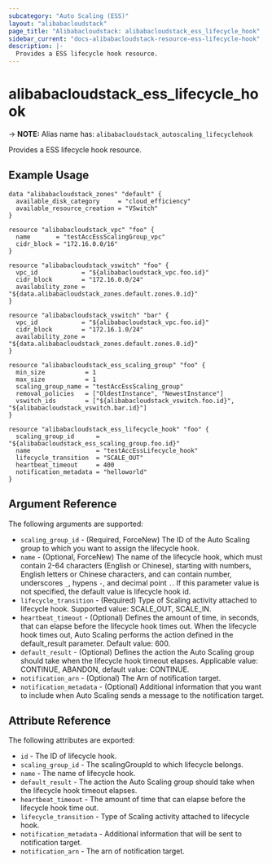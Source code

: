 ```yaml
---
subcategory: "Auto Scaling (ESS)"
layout: "alibabacloudstack"
page_title: "Alibabacloudstack: alibabacloudstack_ess_lifecycle_hook"
sidebar_current: "docs-alibabacloudstack-resource-ess-lifecycle-hook"
description: |-
  Provides a ESS lifecycle hook resource.
---
```


# alibabacloudstack_ess_lifecycle_hook
-> **NOTE:** Alias name has: `alibabacloudstack_autoscaling_lifecyclehook`

Provides a ESS lifecycle hook resource.

## Example Usage
```
data "alibabacloudstack_zones" "default" {
  available_disk_category     = "cloud_efficiency"
  available_resource_creation = "VSwitch"
}

resource "alibabacloudstack_vpc" "foo" {
  name       = "testAccEssScalingGroup_vpc"
  cidr_block = "172.16.0.0/16"
}

resource "alibabacloudstack_vswitch" "foo" {
  vpc_id            = "${alibabacloudstack_vpc.foo.id}"
  cidr_block        = "172.16.0.0/24"
  availability_zone = "${data.alibabacloudstack_zones.default.zones.0.id}"
}

resource "alibabacloudstack_vswitch" "bar" {
  vpc_id            = "${alibabacloudstack_vpc.foo.id}"
  cidr_block        = "172.16.1.0/24"
  availability_zone = "${data.alibabacloudstack_zones.default.zones.0.id}"
}

resource "alibabacloudstack_ess_scaling_group" "foo" {
  min_size           = 1
  max_size           = 1
  scaling_group_name = "testAccEssScaling_group"
  removal_policies   = ["OldestInstance", "NewestInstance"]
  vswitch_ids        = ["${alibabacloudstack_vswitch.foo.id}", "${alibabacloudstack_vswitch.bar.id}"]
}

resource "alibabacloudstack_ess_lifecycle_hook" "foo" {
  scaling_group_id      = "${alibabacloudstack_ess_scaling_group.foo.id}"
  name                  = "testAccEssLifecycle_hook"
  lifecycle_transition  = "SCALE_OUT"
  heartbeat_timeout     = 400
  notification_metadata = "helloworld"
}
```

## Argument Reference

The following arguments are supported:

* `scaling_group_id` - (Required, ForceNew) The ID of the Auto Scaling group to which you want to assign the lifecycle hook.
* `name` - (Optional, ForceNew) The name of the lifecycle hook, which must contain 2-64 characters (English or Chinese), starting with numbers, English letters or Chinese characters, and can contain number, underscores `_`, hypens `-`, and decimal point `.`. If this parameter value is not specified, the default value is lifecycle hook id.
* `lifecycle_transition` - (Required) Type of Scaling activity attached to lifecycle hook. Supported value: SCALE_OUT, SCALE_IN.
* `heartbeat_timeout` - (Optional) Defines the amount of time, in seconds, that can elapse before the lifecycle hook times out. When the lifecycle hook times out, Auto Scaling performs the action defined in the default_result parameter. Default value: 600.
* `default_result` - (Optional) Defines the action the Auto Scaling group should take when the lifecycle hook timeout elapses. Applicable value: CONTINUE, ABANDON, default value: CONTINUE.
* `notification_arn` - (Optional) The Arn of notification target.
* `notification_metadata` - (Optional) Additional information that you want to include when Auto Scaling sends a message to the notification target.

## Attribute Reference

The following attributes are exported:

* `id` - The ID of lifecycle hook.
* `scaling_group_id` - The scalingGroupId to which lifecycle belongs.
* `name` - The name of lifecycle hook.
* `default_result` - The action the Auto Scaling group should take when the lifecycle hook timeout elapses.
* `heartbeat_timeout` - The amount of time that can elapse before the lifecycle hook time out.
* `lifecycle_transition` - Type of Scaling activity attached to lifecycle hook.
* `notification_metadata` - Additional information that will be sent to notification target.
* `notification_arn` - The arn of notification target.
